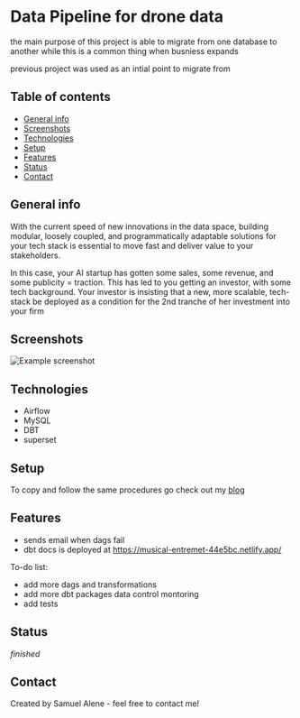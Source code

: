 # Data Pipeline for drone data
the main purpose of this project is able to migrate from one database to another while this is a common thing when busniess expands

previous project was used as an intial point to migrate from



## Table of contents
* [General info](#general-info)
* [Screenshots](#screenshots)
* [Technologies](#technologies)
* [Setup](#setup)
* [Features](#features)
* [Status](#status)
* [Contact](#contact)

## General info

With the current speed of new innovations in the data space, building modular, loosely coupled, and programmatically adaptable solutions for your tech stack is essential to move fast and deliver value to your stakeholders.
 
In this case, your AI startup has gotten some sales, some revenue, and some publicity = traction.  This has led to you getting an investor, with some tech background.  Your investor is insisting that a new, more scalable, tech-stack be deployed as a condition for the 2nd tranche of her investment into your firm


## Screenshots
![Example screenshot](./image/dbt.png)

## Technologies
* Airflow
* MySQL
* DBT
* superset

## Setup
To copy and follow the same procedures go check out my [blog](https://medium.com/@smlalene/data-warehouse-tech-stack-with-postgresql-dbt-airflow-35dfb7e743f8)


## Features

- sends email when dags fail
- dbt docs is deployed at https://musical-entremet-44e5bc.netlify.app/


To-do list:
- add more dags and transformations
- add more dbt packages data control montoring
- add tests

## Status
_finished_



## Contact
Created by Samuel Alene - feel free to contact me!